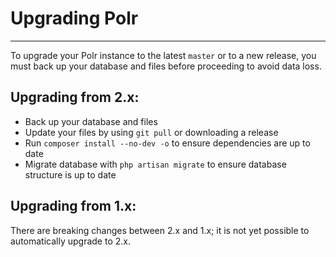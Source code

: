 # Upgrading Polr
-----------------
To upgrade your Polr instance to the latest `master` or to a new release, you must back up your database and files before proceeding to avoid data loss.

## Upgrading from 2.x:

- Back up your database and files
- Update your files by using `git pull` or downloading a release
- Run `composer install --no-dev -o` to ensure dependencies are up to date
- Migrate database with `php artisan migrate` to ensure database structure is up to date

## Upgrading from 1.x:

There are breaking changes between 2.x and 1.x; it is not yet possible to automatically upgrade to 2.x.
